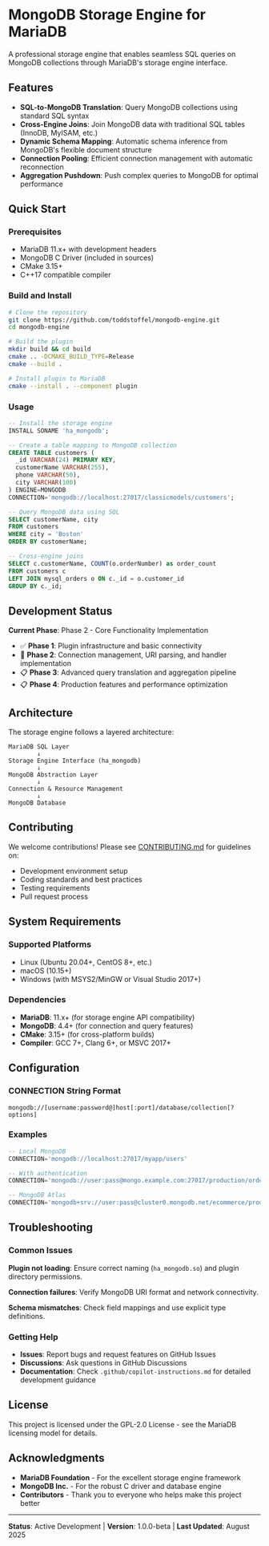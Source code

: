 # MongoDB Storage Engine for MariaDB

A professional storage engine that enables seamless SQL queries on MongoDB collections through MariaDB's storage engine interface.

## Features

- **SQL-to-MongoDB Translation**: Query MongoDB collections using standard SQL syntax
- **Cross-Engine Joins**: Join MongoDB data with traditional SQL tables (InnoDB, MyISAM, etc.)
- **Dynamic Schema Mapping**: Automatic schema inference from MongoDB's flexible document structure
- **Connection Pooling**: Efficient connection management with automatic reconnection
- **Aggregation Pushdown**: Push complex queries to MongoDB for optimal performance

## Quick Start

### Prerequisites

- MariaDB 11.x+ with development headers
- MongoDB C Driver (included in sources)
- CMake 3.15+
- C++17 compatible compiler

### Build and Install

```bash
# Clone the repository
git clone https://github.com/toddstoffel/mongodb-engine.git
cd mongodb-engine

# Build the plugin
mkdir build && cd build
cmake .. -DCMAKE_BUILD_TYPE=Release
cmake --build .

# Install plugin to MariaDB
cmake --install . --component plugin
```

### Usage

```sql
-- Install the storage engine
INSTALL SONAME 'ha_mongodb';

-- Create a table mapping to MongoDB collection
CREATE TABLE customers (
  _id VARCHAR(24) PRIMARY KEY,
  customerName VARCHAR(255),
  phone VARCHAR(50),
  city VARCHAR(100)
) ENGINE=MONGODB 
CONNECTION='mongodb://localhost:27017/classicmodels/customers';

-- Query MongoDB data using SQL
SELECT customerName, city 
FROM customers 
WHERE city = 'Boston'
ORDER BY customerName;

-- Cross-engine joins
SELECT c.customerName, COUNT(o.orderNumber) as order_count
FROM customers c
LEFT JOIN mysql_orders o ON c._id = o.customer_id
GROUP BY c._id;
```

## Development Status

**Current Phase**: Phase 2 - Core Functionality Implementation

- ✅ **Phase 1**: Plugin infrastructure and basic connectivity
- 🚧 **Phase 2**: Connection management, URI parsing, and handler implementation
- 📋 **Phase 3**: Advanced query translation and aggregation pipeline
- 📋 **Phase 4**: Production features and performance optimization

## Architecture

The storage engine follows a layered architecture:

```text
MariaDB SQL Layer
        ↓
Storage Engine Interface (ha_mongodb)
        ↓
MongoDB Abstraction Layer
        ↓
Connection & Resource Management
        ↓
MongoDB Database
```

## Contributing

We welcome contributions! Please see [CONTRIBUTING.md](CONTRIBUTING.md) for guidelines on:

- Development environment setup
- Coding standards and best practices
- Testing requirements
- Pull request process

## System Requirements

### Supported Platforms

- Linux (Ubuntu 20.04+, CentOS 8+, etc.)
- macOS (10.15+)
- Windows (with MSYS2/MinGW or Visual Studio 2017+)

### Dependencies

- **MariaDB**: 11.x+ (for storage engine API compatibility)
- **MongoDB**: 4.4+ (for connection and query features)
- **CMake**: 3.15+ (for cross-platform builds)
- **Compiler**: GCC 7+, Clang 6+, or MSVC 2017+

## Configuration

### CONNECTION String Format

```text
mongodb://[username:password@]host[:port]/database/collection[?options]
```

### Examples

```sql
-- Local MongoDB
CONNECTION='mongodb://localhost:27017/myapp/users'

-- With authentication
CONNECTION='mongodb://user:pass@mongo.example.com:27017/production/orders'

-- MongoDB Atlas
CONNECTION='mongodb+srv://user:pass@cluster0.mongodb.net/ecommerce/products'
```

## Troubleshooting

### Common Issues

**Plugin not loading**: Ensure correct naming (`ha_mongodb.so`) and plugin directory permissions.

**Connection failures**: Verify MongoDB URI format and network connectivity.

**Schema mismatches**: Check field mappings and use explicit type definitions.

### Getting Help

- **Issues**: Report bugs and request features on GitHub Issues
- **Discussions**: Ask questions in GitHub Discussions
- **Documentation**: Check `.github/copilot-instructions.md` for detailed development guidance

## License

This project is licensed under the GPL-2.0 License - see the MariaDB licensing model for details.

## Acknowledgments

- **MariaDB Foundation** - For the excellent storage engine framework
- **MongoDB Inc.** - For the robust C driver and database engine
- **Contributors** - Thank you to everyone who helps make this project better

---

**Status**: Active Development | **Version**: 1.0.0-beta | **Last Updated**: August 2025
